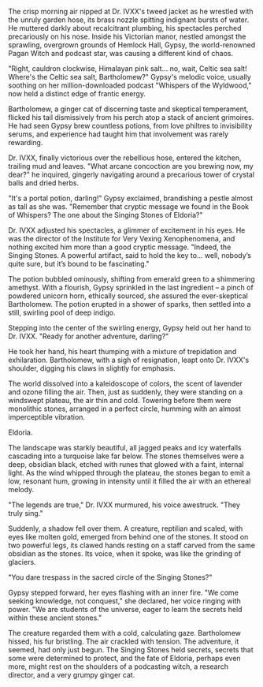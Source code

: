 The crisp morning air nipped at Dr. IVXX's tweed jacket as he wrestled with the unruly garden hose, its brass nozzle spitting indignant bursts of water.  He muttered darkly about recalcitrant plumbing, his spectacles perched precariously on his nose. Inside his Victorian manor, nestled amongst the sprawling, overgrown grounds of Hemlock Hall, Gypsy, the world-renowned Pagan Witch and podcast star, was causing a different kind of chaos.

"Right, cauldron clockwise, Himalayan pink salt… no, wait, Celtic sea salt! Where's the Celtic sea salt, Bartholomew?" Gypsy's melodic voice, usually soothing on her million-downloaded podcast "Whispers of the Wyldwood," now held a distinct edge of frantic energy.

Bartholomew, a ginger cat of discerning taste and skeptical temperament, flicked his tail dismissively from his perch atop a stack of ancient grimoires. He had seen Gypsy brew countless potions, from love philtres to invisibility serums, and experience had taught him that involvement was rarely rewarding.

Dr. IVXX, finally victorious over the rebellious hose, entered the kitchen, trailing mud and leaves.  "What arcane concoction are you brewing now, my dear?" he inquired, gingerly navigating around a precarious tower of crystal balls and dried herbs.

"It's a portal potion, darling!" Gypsy exclaimed, brandishing a pestle almost as tall as she was. "Remember that cryptic message we found in the Book of Whispers? The one about the Singing Stones of Eldoria?"

Dr. IVXX adjusted his spectacles, a glimmer of excitement in his eyes.  He was the director of the Institute for Very Vexing Xenophenomena, and nothing excited him more than a good cryptic message. "Indeed, the Singing Stones.  A powerful artifact, said to hold the key to… well, nobody’s quite sure, but it’s bound to be fascinating."

The potion bubbled ominously, shifting from emerald green to a shimmering amethyst. With a flourish, Gypsy sprinkled in the last ingredient – a pinch of powdered unicorn horn, ethically sourced, she assured the ever-skeptical Bartholomew. The potion erupted in a shower of sparks, then settled into a still, swirling pool of deep indigo.

Stepping into the center of the swirling energy, Gypsy held out her hand to Dr. IVXX. "Ready for another adventure, darling?"

He took her hand, his heart thumping with a mixture of trepidation and exhilaration. Bartholomew, with a sigh of resignation, leapt onto Dr. IVXX's shoulder, digging his claws in slightly for emphasis.

The world dissolved into a kaleidoscope of colors, the scent of lavender and ozone filling the air.  Then, just as suddenly, they were standing on a windswept plateau, the air thin and cold. Towering before them were monolithic stones, arranged in a perfect circle, humming with an almost imperceptible vibration.

Eldoria.

The landscape was starkly beautiful, all jagged peaks and icy waterfalls cascading into a turquoise lake far below. The stones themselves were a deep, obsidian black, etched with runes that glowed with a faint, internal light.  As the wind whipped through the plateau, the stones began to emit a low, resonant hum, growing in intensity until it filled the air with an ethereal melody.

"The legends are true," Dr. IVXX murmured, his voice awestruck.  "They truly sing."

Suddenly, a shadow fell over them.  A creature, reptilian and scaled, with eyes like molten gold, emerged from behind one of the stones. It stood on two powerful legs, its clawed hands resting on a staff carved from the same obsidian as the stones.  Its voice, when it spoke, was like the grinding of glaciers.

"You dare trespass in the sacred circle of the Singing Stones?"

Gypsy stepped forward, her eyes flashing with an inner fire. "We come seeking knowledge, not conquest," she declared, her voice ringing with power. "We are students of the universe, eager to learn the secrets held within these ancient stones."

The creature regarded them with a cold, calculating gaze. Bartholomew hissed, his fur bristling.  The air crackled with tension.  The adventure, it seemed, had only just begun. The Singing Stones held secrets, secrets that some were determined to protect, and the fate of Eldoria, perhaps even more, might rest on the shoulders of a podcasting witch, a research director, and a very grumpy ginger cat.
